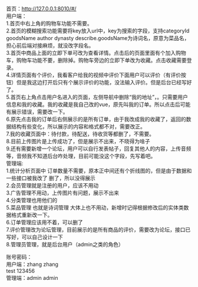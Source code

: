 首页：http://127.0.0.1:8010/#/  
用户端：  
1.首页中右上角的购物车功能不需要。  
2.首页的模糊搜索功能需要将key放入url中，key为搜索的字段，支持categoryId goodsName author dynasty describe.goodsName为诗词名，原意为菜品名，担心前后端对接麻烦，就没改字段名。  
3.首页中商品上面的立即下单可改为查看详情。点击后的页面里面有个加入购物车，购物车功能不要，删除掉。购物车旁边的立即下单改为收藏。点击收藏需要登录。  
4.详情页面有个评价，我看客户给我的视频中评价下面用户可以评价（有评价按钮）但是我这边打开后只有个展示评价的功能，没法输入评价。但是后台已经写好了。  
5.首页右上角点击用户名进入的页面，左侧导航中删除“我的地址”，。只需要用户信息和我的收藏。我的收藏是我自己改的vue，原先叫我的订单。所以点击后可能有展示错误，需要改一下。  
6.原先点击我的订单后右侧展示的是所有订单，由于我改成我的收藏了，返回的数据结构有些变化，所以展示的内容和格式都不对，需要改正。  
7.我的收藏页面中：待付款，待配送，待收货等都删了，不需要。  
8.目前上传图片是上传成功了，但是展示不出来，不晓得为啥子  
9.还有需要新增一个论坛，用户可以自行发表帖子，回复其他人的内容，上传音频等，音频我不知道后台咋处理，目前可能没这个字段，先写着吧。  
管理端:  
1.统计分析页面中 订单数量不需要，原本正中间还有个折线图的，但是由于数据和一些接口被我改了 删了，所以没得展示  
2.会员管理就是注册的用户，应该不用动  
3.广告管理不用动，上传图片有问题，展示不出来  
4.分类管理也用他们的  
5.菜品管理 也就是诗词管理 大体上也不用动，新增时记得根据修改后的实体类数据格式重新改一下。  
6.订单管理应该用不着，可以删了  
7.评价管理改为论坛管理，目前展示的是所有商品的评价，需要改为论坛，接口已写好，可以自己设计一下  
8.管理员管理，就是后台用户（admin之类的角色）  
  
  
账号密码：  
用户端：zhang zhang  
test 123456  
管理端：admin admin  
